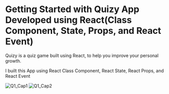 # Getting Started with Quizy App Developed using React(Class Component, State, Props, and React Event)

Quizy is a quiz game built using React, to help you improve your personal growth.

I built this App using React Class Component, React State, React Props, and React Event

![Q1_Cap1](https://user-images.githubusercontent.com/43505777/107290920-f7987080-6a2c-11eb-8a37-72e09d3b4986.gif)
![Q1_Cap2](https://user-images.githubusercontent.com/43505777/107290927-fb2bf780-6a2c-11eb-976a-5e2d9c2d0b8d.gif)
